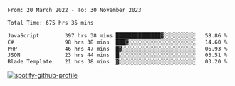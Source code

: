 <!--START_SECTION:waka-->

```txt
From: 20 March 2022 - To: 30 November 2023

Total Time: 675 hrs 35 mins

JavaScript        397 hrs 38 mins ██████████████▓░░░░░░░░░░   58.86 %
C#                98 hrs 38 mins  ███▓░░░░░░░░░░░░░░░░░░░░░   14.60 %
PHP               46 hrs 47 mins  █▓░░░░░░░░░░░░░░░░░░░░░░░   06.93 %
JSON              23 hrs 44 mins  █░░░░░░░░░░░░░░░░░░░░░░░░   03.51 %
Blade Template    21 hrs 38 mins  ▓░░░░░░░░░░░░░░░░░░░░░░░░   03.20 %
```

<!--END_SECTION:waka-->
[![spotify-github-profile](https://spotify-github-profile.vercel.app/api/view?uid=c00zprrvy9xiloa9qnco3hmng&cover_image=true&theme=novatorem&show_offline=false&background_color=121212&bar_color=53b14f&bar_color_cover=false)](https://spotify-github-profile.vercel.app/api/view?uid=c00zprrvy9xiloa9qnco3hmng&redirect=true)



